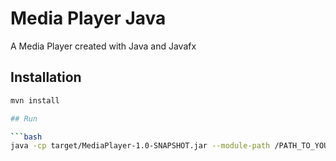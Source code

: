 # Media Player Java

A Media Player created with Java and Javafx

## Installation 

```bash
mvn install 

## Run

```bash
java -cp target/MediaPlayer-1.0-SNAPSHOT.jar --module-path /PATH_TO_YOUR_JAVAFX_SDK/lib/ --add-modules javafx.controls,javafx.fxml,javafx.media com.lehnert.App
```
